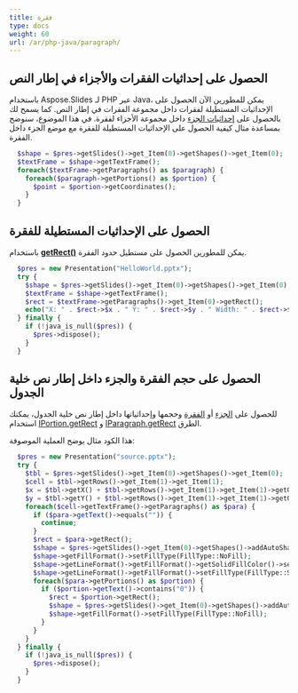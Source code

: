 ```yaml
---
title: فقرة
type: docs
weight: 60
url: /ar/php-java/paragraph/
---
```



## الحصول على إحداثيات الفقرات والأجزاء في إطار النص ##
باستخدام Aspose.Slides لـ PHP عبر Java، يمكن للمطورين الآن الحصول على الإحداثيات المستطيلة لفقرات داخل مجموعة الفقرات في إطار النص. كما يسمح لك بالحصول على [إحداثيات الجزء](https://reference.aspose.com/slides/php-java/aspose.slides/IPortion#getCoordinates--) داخل مجموعة الأجزاء لفقرة. في هذا الموضوع، سنوضح بمساعدة مثال كيفية الحصول على الإحداثيات المستطيلة للفقرة مع موضع الجزء داخل الفقرة.

```php
  $shape = $pres->getSlides()->get_Item(0)->getShapes()->get_Item(0);
  $textFrame = $shape->getTextFrame();
  foreach($textFrame->getParagraphs() as $paragraph) {
    foreach($paragraph->getPortions() as $portion) {
      $point = $portion->getCoordinates();
    }
  }
```


## **الحصول على الإحداثيات المستطيلة للفقرة**
باستخدام [**getRect()**](https://reference.aspose.com/slides/php-java/aspose.slides/IParagraph#getRect--) يمكن للمطورين الحصول على مستطيل حدود الفقرة.

```php
  $pres = new Presentation("HelloWorld.pptx");
  try {
    $shape = $pres->getSlides()->get_Item(0)->getShapes()->get_Item(0);
    $textFrame = $shape->getTextFrame();
    $rect = $textFrame->getParagraphs()->get_Item(0)->getRect();
    echo("X: " . $rect->$x . " Y: " . $rect->$y . " Width: " . $rect->$width . " Height: " . $rect->$height);
  } finally {
    if (!java_is_null($pres)) {
      $pres->dispose();
    }
  }
```

## **الحصول على حجم الفقرة والجزء داخل إطار نص خلية الجدول** ##

للحصول على [الجزء](https://reference.aspose.com/slides/php-java/aspose.slides/Portion) أو [الفقرة](https://reference.aspose.com/slides/php-java/aspose.slides/Paragraph) وحجمها وإحداثياتها داخل إطار نص خلية الجدول، يمكنك استخدام [IPortion.getRect](https://reference.aspose.com/slides/php-java/aspose.slides/IPortion#getRect--) و [IParagraph.getRect](https://reference.aspose.com/slides/php-java/aspose.slides/IParagraph#getRect--) الطرق.

هذا الكود مثال يوضح العملية الموصوفة:

```php
  $pres = new Presentation("source.pptx");
  try {
    $tbl = $pres->getSlides()->get_Item(0)->getShapes()->get_Item(0);
    $cell = $tbl->getRows()->get_Item(1)->get_Item(1);
    $x = $tbl->getX() + $tbl->getRows()->get_Item(1)->get_Item(1)->getOffsetX();
    $y = $tbl->getY() + $tbl->getRows()->get_Item(1)->get_Item(1)->getOffsetY();
    foreach($cell->getTextFrame()->getParagraphs() as $para) {
      if ($para->getText()->equals("")) {
        continue;
      }
      $rect = $para->getRect();
      $shape = $pres->getSlides()->get_Item(0)->getShapes()->addAutoShape(ShapeType::Rectangle, $rect->getX() + $x, $rect->getY() + $y, $rect->getWidth(), $rect->getHeight());
      $shape->getFillFormat()->setFillType(FillType::NoFill);
      $shape->getLineFormat()->getFillFormat()->getSolidFillColor()->setColor(java("java.awt.Color")->YELLOW);
      $shape->getLineFormat()->getFillFormat()->setFillType(FillType::Solid);
      foreach($para->getPortions() as $portion) {
        if ($portion->getText()->contains("0")) {
          $rect = $portion->getRect();
          $shape = $pres->getSlides()->get_Item(0)->getShapes()->addAutoShape(ShapeType::Rectangle, $rect->getX() + $x, $rect->getY() + $y, $rect->getWidth(), $rect->getHeight());
          $shape->getFillFormat()->setFillType(FillType::NoFill);
        }
      }
    }
  } finally {
    if (!java_is_null($pres)) {
      $pres->dispose();
    }
  }
```